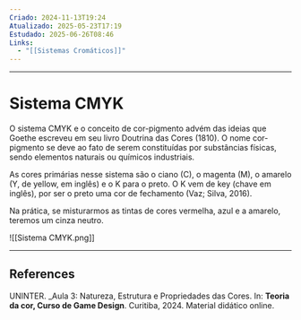 ```yaml
---
Criado: 2024-11-13T19:24
Atualizado: 2025-05-23T17:19
Estudado: 2025-06-26T08:46
Links:
  - "[[Sistemas Cromáticos]]"
---
```

---
# Sistema CMYK

O sistema CMYK e o conceito de cor-pigmento advém das ideias que Goethe escreveu em seu livro Doutrina das Cores (1810).  O nome cor-pigmento se deve ao fato de serem constituídas por substâncias físicas, sendo elementos naturais ou químicos industriais.

As cores primárias nesse sistema são o ciano (C), o magenta (M), o amarelo (Y, de yellow, em inglês) e o K para o preto. O K vem de key (chave em inglês), por ser o preto uma cor de fechamento (Vaz; Silva, 2016).

Na prática, se misturarmos as tintas de cores vermelha, azul e a amarelo, teremos um cinza neutro.

![[Sistema CMYK.png]]

---
## References

UNINTER.  _Aula 3: Natureza, Estrutura e Propriedades das Cores. In: **Teoria da cor, Curso de Game Design**. Curitiba, 2024. Material didático online.
